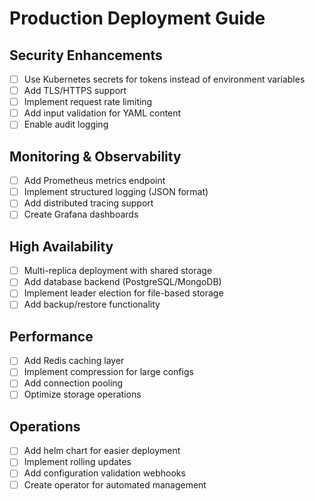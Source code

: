 # Production Deployment Guide

## Security Enhancements
- [ ] Use Kubernetes secrets for tokens instead of environment variables
- [ ] Add TLS/HTTPS support
- [ ] Implement request rate limiting
- [ ] Add input validation for YAML content
- [ ] Enable audit logging

## Monitoring & Observability
- [ ] Add Prometheus metrics endpoint
- [ ] Implement structured logging (JSON format)
- [ ] Add distributed tracing support
- [ ] Create Grafana dashboards

## High Availability
- [ ] Multi-replica deployment with shared storage
- [ ] Add database backend (PostgreSQL/MongoDB)
- [ ] Implement leader election for file-based storage
- [ ] Add backup/restore functionality

## Performance
- [ ] Add Redis caching layer
- [ ] Implement compression for large configs
- [ ] Add connection pooling
- [ ] Optimize storage operations

## Operations
- [ ] Add helm chart for easier deployment
- [ ] Implement rolling updates
- [ ] Add configuration validation webhooks
- [ ] Create operator for automated management
